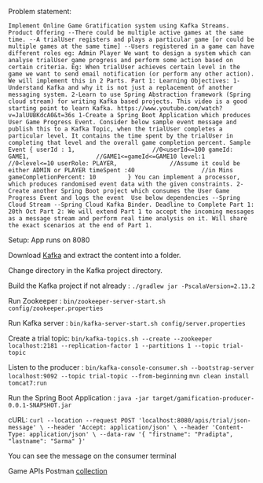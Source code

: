 Problem statement:

`Implement Online Game Gratification system using Kafka Streams.
Product Offering
--There could be multiple active games at the same time.
--A trialUser registers and plays a particular game [or could be multiple games at the same time]
--Users registered in a game can have different roles eg: Admin Player
We want to design a system which can analyse trialUser game progress and perform some action based on certain criteria.
Eg: When trialUser achieves certain level in the game we want to send email notification (or perform any other action).
We will implement this in 2 Parts.
Part 1:
Learning Objectives:
1-Understand Kafka and why it is not just a replacement of another messaging system.
2-Learn to use Spring Abstraction framework (Spring cloud stream) for writing Kafka based projects.
This video is a good starting point to learn Kafka.
https://www.youtube.com/watch?v=JalUUBKdcA0&t=36s
1-Create a Spring Boot Application which produces User Game Progress Event.
Consider below sample event message and publish this to a Kafka Topic, when the trialUser completes a particular level.
It contains the time spent by the trialUser in completing that level and the overall game completion percent.
Sample Event
{
	userId : 1,                      //0<userId<=100
	gameId: GAME1,                   //GAME1<=gameId<=GAME10
	level:1                          //0<level<=10
	userRole: PLAYER,    			//Assume it could be either ADMIN or PLAYER
	timeSpent :40       			//in Mins 
	gameCompletionPercent: 10        
}
You can implement a processor, which produces randomised event data with the given constraints.
2-Create another Spring Boot project which consumes the User Game Progress Event and logs the event 
Use below dependencies
--Spring Cloud Stream
--Spring Cloud Kafka Binder.
Deadline to Complete Part 1: 20th Oct
Part 2:
We will extend Part 1 to accept the incoming messages as a message stream and perform real time analysis on it.
Will share the exact scenarios at the end of Part 1.`

Setup:
App runs on 8080

Download [Kafka](https://www.apache.org/dyn/closer.cgi?path=/kafka/2.6.0/kafka-2.6.0-src.tgz) and extract the content into a folder.

Change directory in the Kafka project directory.

Build the Kafka project if not already : `./gradlew jar -PscalaVersion=2.13.2`

Run Zookeeper : `bin/zookeeper-server-start.sh config/zookeeper.properties`

Run Kafka server : `bin/kafka-server-start.sh config/server.properties`

Create a trial topic: `bin/kafka-topics.sh --create --zookeeper localhost:2181 --replication-factor 1 --partitions 1 --topic trial-topic`

Listen to the producer : `bin/kafka-console-consumer.sh --bootstrap-server localhost:9092 --topic trial-topic --from-beginning`
`mvn clean install tomcat7:run`

Run the Spring Boot Application : `java -jar target/gamification-producer-0.0.1-SNAPSHOT.jar`

cURL: 
`curl --location --request POST 'localhost:8080/apis/trial/json-message' \
--header 'Accept: application/json' \
--header 'Content-Type: application/json' \
--data-raw '{
    "firstname": "Pradipta",
    "lastname": "Sarma"
}'`

You can see the message on the consumer terminal

Game APIs Postman [collection](https://www.getpostman.com/collections/d0dac0ccc156ba8606fd)